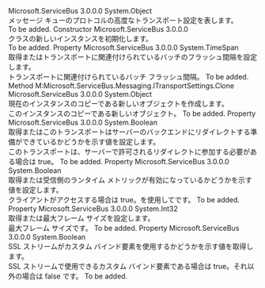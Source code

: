<Type Name="AmqpTransportSettings" FullName="Microsoft.ServiceBus.Messaging.Amqp.AmqpTransportSettings">
  <TypeSignature Language="C#" Value="public sealed class AmqpTransportSettings" />
  <TypeSignature Language="ILAsm" Value=".class public auto ansi sealed beforefieldinit AmqpTransportSettings extends System.Object" />
  <TypeSignature Language="DocId" Value="T:Microsoft.ServiceBus.Messaging.Amqp.AmqpTransportSettings" />
  <TypeSignature Language="VB.NET" Value="Public NotInheritable Class AmqpTransportSettings" />
  <TypeSignature Language="F#" Value="type AmqpTransportSettings = class&#xA;    interface ITransportSettings&#xA;    interface IServiceBusSecuritySettings" />
  <AssemblyInfo>
    <AssemblyName>Microsoft.ServiceBus</AssemblyName>
    <AssemblyVersion>3.0.0.0</AssemblyVersion>
  </AssemblyInfo>
  <Base>
    <BaseTypeName>System.Object</BaseTypeName>
  </Base>
  <Interfaces />
  <Docs>
    <summary>メッセージ キューのプロトコルの高度なトランスポート設定を表します。</summary>
    <remarks>To be added.</remarks>
  </Docs>
  <Members>
    <Member MemberName=".ctor">
      <MemberSignature Language="C#" Value="public AmqpTransportSettings ();" />
      <MemberSignature Language="ILAsm" Value=".method public hidebysig specialname rtspecialname instance void .ctor() cil managed" />
      <MemberSignature Language="DocId" Value="M:Microsoft.ServiceBus.Messaging.Amqp.AmqpTransportSettings.#ctor" />
      <MemberSignature Language="VB.NET" Value="Public Sub New ()" />
      <MemberType>Constructor</MemberType>
      <AssemblyInfo>
        <AssemblyName>Microsoft.ServiceBus</AssemblyName>
        <AssemblyVersion>3.0.0.0</AssemblyVersion>
      </AssemblyInfo>
      <Parameters />
      <Docs>
        <summary><see cref="T:Microsoft.ServiceBus.Messaging.Amqp.AmqpTransportSettings" /> クラスの新しいインスタンスを初期化します。</summary>
        <remarks>To be added.</remarks>
      </Docs>
    </Member>
    <Member MemberName="BatchFlushInterval">
      <MemberSignature Language="C#" Value="public TimeSpan BatchFlushInterval { get; set; }" />
      <MemberSignature Language="ILAsm" Value=".property instance valuetype System.TimeSpan BatchFlushInterval" />
      <MemberSignature Language="DocId" Value="P:Microsoft.ServiceBus.Messaging.Amqp.AmqpTransportSettings.BatchFlushInterval" />
      <MemberSignature Language="VB.NET" Value="Public Property BatchFlushInterval As TimeSpan" />
      <MemberSignature Language="F#" Value="member this.BatchFlushInterval : TimeSpan with get, set" Usage="Microsoft.ServiceBus.Messaging.Amqp.AmqpTransportSettings.BatchFlushInterval" />
      <MemberType>Property</MemberType>
      <AssemblyInfo>
        <AssemblyName>Microsoft.ServiceBus</AssemblyName>
        <AssemblyVersion>3.0.0.0</AssemblyVersion>
      </AssemblyInfo>
      <ReturnValue>
        <ReturnType>System.TimeSpan</ReturnType>
      </ReturnValue>
      <Docs>
        <summary>取得またはトランスポートに関連付けられているバッチのフラッシュ間隔を設定します。</summary>
        <value>トランスポートに関連付けられているバッチ フラッシュ間隔。</value>
        <remarks>To be added.</remarks>
      </Docs>
    </Member>
    <Member MemberName="Clone">
      <MemberSignature Language="C#" Value="public object Clone ();" />
      <MemberSignature Language="ILAsm" Value=".method public hidebysig newslot virtual instance object Clone() cil managed" />
      <MemberSignature Language="DocId" Value="M:Microsoft.ServiceBus.Messaging.Amqp.AmqpTransportSettings.Clone" />
      <MemberSignature Language="VB.NET" Value="Public Function Clone () As Object" />
      <MemberSignature Language="F#" Value="abstract member Clone : unit -&gt; obj&#xA;override this.Clone : unit -&gt; obj" Usage="amqpTransportSettings.Clone " />
      <MemberType>Method</MemberType>
      <Implements>
        <InterfaceMember>M:Microsoft.ServiceBus.Messaging.ITransportSettings.Clone</InterfaceMember>
      </Implements>
      <AssemblyInfo>
        <AssemblyName>Microsoft.ServiceBus</AssemblyName>
        <AssemblyVersion>3.0.0.0</AssemblyVersion>
      </AssemblyInfo>
      <ReturnValue>
        <ReturnType>System.Object</ReturnType>
      </ReturnValue>
      <Parameters />
      <Docs>
        <summary>現在のインスタンスのコピーである新しいオブジェクトを作成します。</summary>
        <returns>このインスタンスのコピーである新しいオブジェクト。</returns>
        <remarks>To be added.</remarks>
      </Docs>
    </Member>
    <Member MemberName="EnableLinkRedirect">
      <MemberSignature Language="C#" Value="public bool EnableLinkRedirect { get; set; }" />
      <MemberSignature Language="ILAsm" Value=".property instance bool EnableLinkRedirect" />
      <MemberSignature Language="DocId" Value="P:Microsoft.ServiceBus.Messaging.Amqp.AmqpTransportSettings.EnableLinkRedirect" />
      <MemberSignature Language="VB.NET" Value="Public Property EnableLinkRedirect As Boolean" />
      <MemberSignature Language="F#" Value="member this.EnableLinkRedirect : bool with get, set" Usage="Microsoft.ServiceBus.Messaging.Amqp.AmqpTransportSettings.EnableLinkRedirect" />
      <MemberType>Property</MemberType>
      <AssemblyInfo>
        <AssemblyName>Microsoft.ServiceBus</AssemblyName>
        <AssemblyVersion>3.0.0.0</AssemblyVersion>
      </AssemblyInfo>
      <ReturnValue>
        <ReturnType>System.Boolean</ReturnType>
      </ReturnValue>
      <Docs>
        <summary> 取得またはこのトランスポートはサーバーのバックエンドにリダイレクトする準備ができているかどうかを示す値を設定します。 </summary>
        <value> このトランスポートは、サーバーで許可されるリダイレクトに参加する必要がある場合は true。 </value>
        <remarks>To be added.</remarks>
      </Docs>
    </Member>
    <Member MemberName="EnableReceiverRuntimeMetric">
      <MemberSignature Language="C#" Value="public bool EnableReceiverRuntimeMetric { get; set; }" />
      <MemberSignature Language="ILAsm" Value=".property instance bool EnableReceiverRuntimeMetric" />
      <MemberSignature Language="DocId" Value="P:Microsoft.ServiceBus.Messaging.Amqp.AmqpTransportSettings.EnableReceiverRuntimeMetric" />
      <MemberSignature Language="VB.NET" Value="Public Property EnableReceiverRuntimeMetric As Boolean" />
      <MemberSignature Language="F#" Value="member this.EnableReceiverRuntimeMetric : bool with get, set" Usage="Microsoft.ServiceBus.Messaging.Amqp.AmqpTransportSettings.EnableReceiverRuntimeMetric" />
      <MemberType>Property</MemberType>
      <AssemblyInfo>
        <AssemblyName>Microsoft.ServiceBus</AssemblyName>
        <AssemblyVersion>3.0.0.0</AssemblyVersion>
      </AssemblyInfo>
      <ReturnValue>
        <ReturnType>System.Boolean</ReturnType>
      </ReturnValue>
      <Docs>
        <summary> 取得または受信側のランタイム メトリックが有効になっているかどうかを示す値を設定します。 </summary>
        <value> クライアントがアクセスする場合は true。<see cref="T:Microsoft.ServiceBus.Messaging.ReceiverRuntimeInfo" />を使用して<see cref="T:Microsoft.ServiceBus.Messaging.EventHubReceiver" />です。 </value>
        <remarks>To be added.</remarks>
      </Docs>
    </Member>
    <Member MemberName="MaxFrameSize">
      <MemberSignature Language="C#" Value="public int MaxFrameSize { get; set; }" />
      <MemberSignature Language="ILAsm" Value=".property instance int32 MaxFrameSize" />
      <MemberSignature Language="DocId" Value="P:Microsoft.ServiceBus.Messaging.Amqp.AmqpTransportSettings.MaxFrameSize" />
      <MemberSignature Language="VB.NET" Value="Public Property MaxFrameSize As Integer" />
      <MemberSignature Language="F#" Value="member this.MaxFrameSize : int with get, set" Usage="Microsoft.ServiceBus.Messaging.Amqp.AmqpTransportSettings.MaxFrameSize" />
      <MemberType>Property</MemberType>
      <AssemblyInfo>
        <AssemblyName>Microsoft.ServiceBus</AssemblyName>
        <AssemblyVersion>3.0.0.0</AssemblyVersion>
      </AssemblyInfo>
      <ReturnValue>
        <ReturnType>System.Int32</ReturnType>
      </ReturnValue>
      <Docs>
        <summary>取得または最大フレーム サイズを設定します。</summary>
        <value>最大フレーム サイズです。</value>
        <remarks>To be added.</remarks>
      </Docs>
    </Member>
    <Member MemberName="UseSslStreamSecurity">
      <MemberSignature Language="C#" Value="public bool UseSslStreamSecurity { get; set; }" />
      <MemberSignature Language="ILAsm" Value=".property instance bool UseSslStreamSecurity" />
      <MemberSignature Language="DocId" Value="P:Microsoft.ServiceBus.Messaging.Amqp.AmqpTransportSettings.UseSslStreamSecurity" />
      <MemberSignature Language="VB.NET" Value="Public Property UseSslStreamSecurity As Boolean" />
      <MemberSignature Language="F#" Value="member this.UseSslStreamSecurity : bool with get, set" Usage="Microsoft.ServiceBus.Messaging.Amqp.AmqpTransportSettings.UseSslStreamSecurity" />
      <MemberType>Property</MemberType>
      <AssemblyInfo>
        <AssemblyName>Microsoft.ServiceBus</AssemblyName>
        <AssemblyVersion>3.0.0.0</AssemblyVersion>
      </AssemblyInfo>
      <ReturnValue>
        <ReturnType>System.Boolean</ReturnType>
      </ReturnValue>
      <Docs>
        <summary>SSL ストリームがカスタム バインド要素を使用するかどうかを示す値を取得します。</summary>
        <value>SSL ストリームで使用できるカスタム バインド要素である場合は true。それ以外の場合は false です。</value>
        <remarks>To be added.</remarks>
      </Docs>
    </Member>
  </Members>
</Type>
